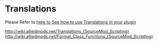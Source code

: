 # Translations
Please Refer to [here to See how to use Translations in your plugin](https://www.lfs.net/forum/post/1904312#post1904312)

http://wiki.alliedmods.net/Translations_(SourceMod_Scripting)
http://wiki.alliedmods.net/Format_Class_Functions_(SourceMod_Scripting)
